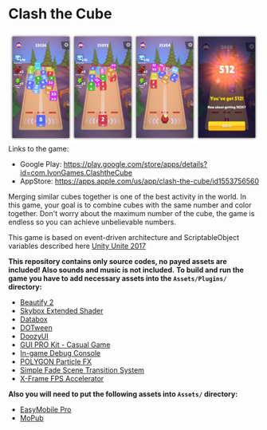 # Clash the Cube
![Clash the Cube screenshots](https://github.com/ivoneug/Clash_the_Cube/blob/develop/ImageSources/LinkedIn%20Project.png)
Links to the game:
- Google Play: https://play.google.com/store/apps/details?id=com.IvonGames.ClashtheCube
- AppStore: https://apps.apple.com/us/app/clash-the-cube/id1553756560

Merging similar cubes together is one of the best activity in the world. In this game, your goal is to combine cubes with the same number and color together. Don't worry about the maximum number of the cube, the game is endless so you can achieve unbelievable numbers.

This game is based on event-driven architecture and ScriptableObject variables described here [Unity Unite 2017](https://www.youtube.com/watch?v=raQ3iHhE_Kk)

**This repository contains only source codes, no payed assets are included! Also sounds and music is not included.**
**To build and run the game you have to add necessary assets into the `Assets/Plugins/` directory:**
- [Beautify 2](https://assetstore.unity.com/packages/vfx/shaders/fullscreen-camera-effects/beautify-2-163949)
- [Skybox Extended Shader](https://assetstore.unity.com/packages/vfx/shaders/free-skybox-extended-shader-107400)
- [Databox](https://assetstore.unity.com/packages/tools/utilities/databox-data-editor-save-solution-155189)
- [DOTween](https://assetstore.unity.com/packages/tools/animation/dotween-hotween-v2-27676)
- [DoozyUI](https://assetstore.unity.com/packages/tools/gui/doozyui-complete-ui-management-system-138361)
- [GUI PRO Kit - Casual Game](https://assetstore.unity.com/packages/2d/gui/gui-pro-kit-casual-game-176695)
- [In-game Debug Console](https://assetstore.unity.com/packages/tools/gui/in-game-debug-console-68068)
- [POLYGON Particle FX](https://assetstore.unity.com/packages/vfx/particles/polygon-particle-fx-low-poly-3d-art-by-synty-168372)
- [Simple Fade Scene Transition System](https://assetstore.unity.com/packages/tools/particles-effects/simple-fade-scene-transition-system-81753)
- [X-Frame FPS Accelerator](https://assetstore.unity.com/packages/tools/camera/x-frame-fps-accelerator-63965)

**Also you will need to put the following assets into `Assets/` directory:**
- [EasyMobile Pro](https://assetstore.unity.com/packages/tools/integration/easy-mobile-pro-75476)
- [MoPub](https://github.com/mopub/mopub-unity-sdk/releases)
